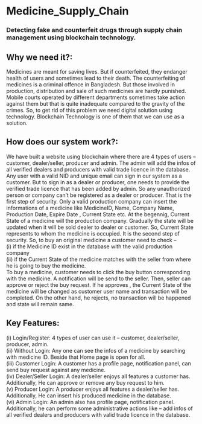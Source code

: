 # Medicine_Supply_Chain
### Detecting fake and counterfeit drugs through supply chain management using blockchain technology.
## Why we need it?:
Medicines are meant for saving lives. But if counterfeited, they endanger health of users and
sometimes lead to their death.
The counterfeiting of medicines is a criminal offence in Bangladesh. But those involved in
production, distribution and sale of such medicines are hardly punished. Mobile courts operated
by different departments sometimes take action against them but that is quite inadequate
compared to the gravity of the crimes.
So, to get rid of this problem we need digital solution using technology. Blockchain Technology is
one of them that we can use as a solution.
## How does our system work?:
We have built a website using blockchain where there are 4 types of users – customer, dealer/seller,
producer and admin.
The admin will add the infos of all verified dealers and producers with valid trade licence in the
database. Any user with a valid NID and unique email can sign in our system as a customer.
But to sign in as a dealer or producer, one needs to provide the verified trade licence that has been
added by admin. So any unauthorized person or company can’t be registered as a dealer or
producer. That is the first step of security.
Only a valid production company can insert the informations of a medicine like MedicineID, Name,
Company Name, Production Date, Expire Date , Current State etc. At the begennig, Current State of
a medicine will the production company. Gradually the state will be updated when it will be sold
dealer to dealer or customer. So, Current State represents to whom the medicine is occupied. It is
the second step of security.
So, to buy an original medicine a customer need to check –  
(i) if the Medicine ID exist in the database with the valid production company  
(ii) if the Current State of the medicine matches with the seller from where he is going to buy
the medicine.  
To buy a medicine, customer needs to click the buy button corresponding with the medicine. A
notification will be send to the seller. Then, seller can approve or reject the buy request. If he
approves , the Current State of the medicine will be changed as customer user name and
transaction will be completed. On the other hand, he rejects, no transaction will be happened
and state will remain same.
## Key Features:
(i) Login/Register: 4 types of user can use it – customer, dealer/seller, producer, admin.  
(ii) Without Login: Any one can see the infos of a medicine by searching with medicine ID.
Beside that Home page is open for all.  
(iii) Customer Login: A customer has a profile page, notification panel, can send buy request
against any medicine.  
(iv) Dealer/Seller Login: A dealer/seller enjoys all features a customer has. Additionally, He can
approve or remove any buy request to him.  
(v) Producer Login: A producer enjoys all features a dealer/seller has. Additionally, He can insert
his produced medicine in the database.  
(vi) Admin Login: An admin also has profile page, notification panel. Additionally, he can perform
some administrative actions like – add infos of all verified dealers and producers with valid
trade licence in the database.
